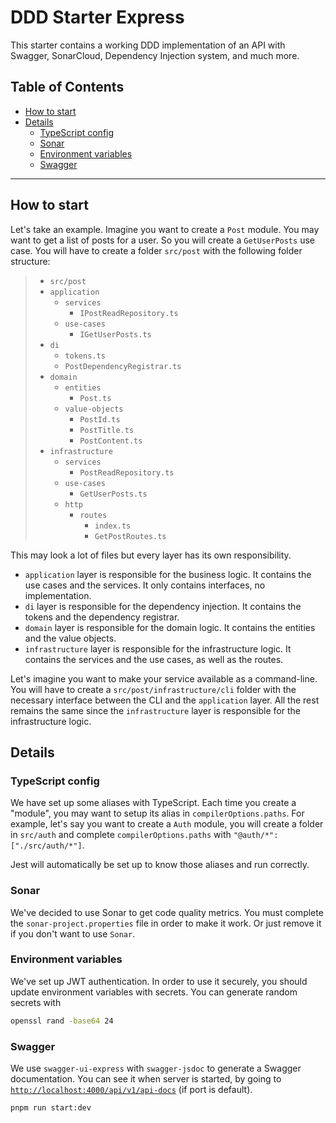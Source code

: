 # DDD Starter Express

This starter contains a working DDD implementation of an API with Swagger, SonarCloud, Dependency Injection system, and much more.

## Table of Contents
- [How to start](#how-to-start)
- [Details](#details)
  - [TypeScript config](#typescript-config)
  - [Sonar](#sonar)
  - [Environment variables](#environment-variables)
  - [Swagger](#swagger)

---

## How to start
Let's take an example. Imagine you want to create a `Post` module.
You may want to get a list of posts for a user. So you will create a `GetUserPosts` use case.
You will have to create a folder `src/post` with the following folder structure:
>- `src/post`
>  - `application`
>    - `services`
>      - `IPostReadRepository.ts`
>    - `use-cases`
>      - `IGetUserPosts.ts`
>  - `di`
>    - `tokens.ts`
>    - `PostDependencyRegistrar.ts`
>  - `domain`
>    - `entities`
>      - `Post.ts`
>    - `value-objects`
>      - `PostId.ts`
>      - `PostTitle.ts`
>      - `PostContent.ts`
>  - `infrastructure`
>    - `services`
>      - `PostReadRepository.ts`
>    - `use-cases`
>      - `GetUserPosts.ts`
>    - `http`
>      - `routes`
>        - `index.ts`
>        - `GetPostRoutes.ts`

This may look a lot of files but every layer has its own responsibility.

- `application` layer is responsible for the business logic. It contains the use cases and the services.
It only contains interfaces, no implementation.
- `di` layer is responsible for the dependency injection. It contains the tokens and the dependency registrar.
- `domain` layer is responsible for the domain logic. It contains the entities and the value objects.
- `infrastructure` layer is responsible for the infrastructure logic. It contains the services and the use cases, as well as the routes.

Let's imagine you want to make your service available as a command-line.
You will have to create a `src/post/infrastructure/cli` folder with the necessary interface
between the CLI and the `application` layer.
All the rest remains the same since the `infrastructure` layer is responsible for the infrastructure logic.

## Details

### TypeScript config
We have set up some aliases with TypeScript. Each time you create a "module", you may want to setup its alias in `compilerOptions.paths`.
For example, let's say you want to create a `Auth` module, you will create a folder in `src/auth` and complete `compilerOptions.paths` with
`"@auth/*": ["./src/auth/*"]`.

Jest will automatically be set up to know those aliases and run correctly.

### Sonar
We've decided to use Sonar to get code quality metrics.
You must complete the `sonar-project.properties` file in order to make it work. Or just remove it if you don't want to use `Sonar`.

### Environment variables
We've set up JWT authentication. In order to use it securely, you should update environment variables with secrets.
You can generate random secrets with
```sh
openssl rand -base64 24
```

### Swagger
We use `swagger-ui-express` with `swagger-jsdoc` to generate a Swagger documentation.
You can see it when server is started, by going to [`http://localhost:4000/api/v1/api-docs`](http://localhost:4000/api/v1/api-docs) (if port is default).
```sh
pnpm run start:dev
```
